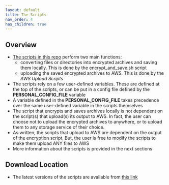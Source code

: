 ```yaml
---
layout: default
title: The Scripts
nav_order: 4
has_children: true
---
```


## Overview
- [The scripts in this repo](https://github.com/mshaher/encrypted_aws_glacier_backups) perform two main functions: 
	- converting files or directories into encrypted archives and saving them locally. This is done by the encrypt_and_save.sh script
	- uploading the saved encrypted archives to AWS. This is done by the *AWS Upload Scripts*
- The scripts rely on a few user-defined variables. These are defined at the top of the scripts, or can be put in a config file defined by the **PERSONAL_CONFIG_FILE** variable
- A variable defined in the **PERSONAL_CONFIG_FILE** takes precedence over the same user-defined variable in the scripts themselves
- The script that encrypts and saves archives locally is not dependent on the script(s) that upload(s) its output to AWS. In fact, the user can choose not to upload the encrypted archives to anywhere, or to upload them to any storage service of their choice.
- As written, the scripts that upload to AWS are dependent on the output of the encryption script. But, the user is free to modify the scripts to make them upload ANY files to AWS
- More information about the scripts is provided in the next sections

## Download Location
- The latest versions of the scripts are available from [this link](https://github.com/mshaher/encrypted_aws_glacier_backups)
